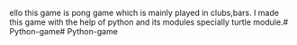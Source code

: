 ello this game is pong game which is mainly played in clubs,bars.
I made this game with the help of python and its modules specially turtle module.# Python-game# Python-game

